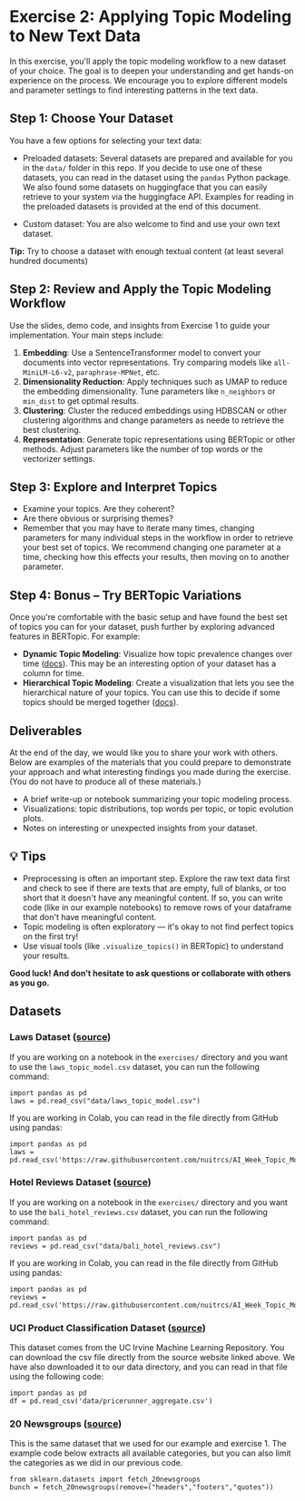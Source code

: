# Exercise 2: Applying Topic Modeling to New Text Data

In this exercise, you'll apply the topic modeling workflow to a new dataset of your choice. The goal is to deepen your understanding and get hands-on experience on the process. We encourage you to explore different models and parameter settings to find interesting patterns in the text data.



## Step 1: Choose Your Dataset

You have a few options for selecting your text data:

- Preloaded datasets: Several datasets are prepared and available for you in the `data/` folder in this repo. If you decide to use one of these datasets, you can read in the dataset using the `pandas` Python package. We also found some datasets on huggingface that you can easily retrieve to your system via the huggingface API. Examples for reading in the preloaded datasets is provided at the end of this document.

- Custom dataset: You are also welcome to find and use your own text dataset.

**Tip:** Try to choose a dataset with enough textual content (at least several hundred documents)



## Step 2: Review and Apply the Topic Modeling Workflow

Use the slides, demo code, and insights from Exercise 1 to guide your implementation. Your main steps include:

1. **Embedding**: Use a SentenceTransformer model to convert your documents into vector representations. Try comparing models like `all-MiniLM-L6-v2`, `paraphrase-MPNet`, etc.
2. **Dimensionality Reduction**: Apply techniques such as UMAP to reduce the embedding dimensionality. Tune parameters like `n_neighbors` or `min_dist` to get optimal results.
3. **Clustering**: Cluster the reduced embeddings using HDBSCAN or other clustering algorithms and change parameters as neede to retrieve the best clustering.
4. **Representation**: Generate topic representations using BERTopic or other methods. Adjust parameters like the number of top words or the vectorizer settings.



## Step 3: Explore and Interpret Topics

- Examine your topics. Are they coherent?
- Are there obvious or surprising themes?
- Remember that you may have to iterate many times, changing parameters for many individual steps in the workflow in order to retrieve your best set of topics.  We recommend changing one parameter at a time, checking how this effects your results, then moving on to another parameter.



## Step 4: Bonus – Try BERTopic Variations

Once you're comfortable with the basic setup and have found the best set of topics you can for your dataset, push further by exploring advanced features in BERTopic. For example:

- **Dynamic Topic Modeling**: Visualize how topic prevalence changes over time ([docs](https://maartengr.github.io/BERTopic/getting_started/topicsovertime/topicsovertime.html)).  This may be an interesting option of your dataset has a column for time.
- **Hierarchical Topic Modeling**: Create a visualization that lets you see the hierarchical nature of your topics. You can use this to decide if some topics should be merged together ([docs](https://maartengr.github.io/BERTopic/getting_started/hierarchicaltopics/hierarchicaltopics.html)).


## Deliverables

At the end of the day, we would like you to share your work with others. Below are examples of the materials that you could prepare to demonstrate your approach and what interesting findings you made during the exercise.  (You do not have to produce all of these materials.)

- A brief write-up or notebook summarizing your topic modeling process.
- Visualizations: topic distributions, top words per topic, or topic evolution plots.
- Notes on interesting or unexpected insights from your dataset.



## 💡 Tips

- Preprocessing is often an important step. Explore the raw text data first and check to see if there are texts that are empty, full of blanks, or too short that it doesn't have any meaningful content.  If so, you can write code (like in our example notebooks) to remove rows of your dataframe that don't have meaningful content.
- Topic modeling is often exploratory — it's okay to not find perfect topics on the first try!
- Use visual tools (like `.visualize_topics()` in BERTopic) to understand your results.

**Good luck! And don’t hesitate to ask questions or collaborate with others as you go.**



## Datasets

### Laws Dataset ([source](https://enjalot.github.io/latent-scope/us-federal-laws))

If you are working on a notebook in the `exercises/` directory and you want to use the `laws_topic_model.csv` dataset, you can run the following command:

```
import pandas as pd
laws = pd.read_csv("data/laws_topic_model.csv")
```

If you are working in Colab, you can read in the file directly from GitHub using pandas:

```
import pandas as pd
laws = pd.read_csv('https://raw.githubusercontent.com/nuitrcs/AI_Week_Topic_Model/refs/heads/main/exercises/data/laws_topic_model.csv')
```

### Hotel Reviews Dataset ([source](https://data.mendeley.com/datasets/s62ycm698z/2))

If you are working on a notebook in the `exercises/` directory and you want to use the `bali_hotel_reviews.csv` dataset, you can run the following command:

```
import pandas as pd
reviews = pd.read_csv("data/bali_hotel_reviews.csv")
```

If you are working in Colab, you can read in the file directly from GitHub using pandas:

```
import pandas as pd
reviews = pd.read_csv('https://raw.githubusercontent.com/nuitrcs/AI_Week_Topic_Model/refs/heads/main/exercises/data/bali_hotel_reviews.csv')
```

### UCI Product Classification Dataset ([source](https://archive.ics.uci.edu/dataset/837/product+classification+and+clustering))

This dataset comes from the UC Irvine Machine Learning Repository.  You can download the csv file directly from the source website linked above.  We have also downloaded it to our data directory, and you can read in that file using the following code:

```
import pandas as pd
df = pd.read_csv('data/pricerunner_aggregate.csv')
```

### 20 Newsgroups ([source](https://scikit-learn.org/0.19/modules/generated/sklearn.datasets.fetch_20newsgroups.html#sklearn.datasets.fetch_20newsgroups))

This is the same dataset that we used for our example and exercise 1. The example code below extracts all available categories, but you can also limit the categories as we did in our previous code. 

```
from sklearn.datasets import fetch_20newsgroups
bunch = fetch_20newsgroups(remove=("headers","footers","quotes"))
```
